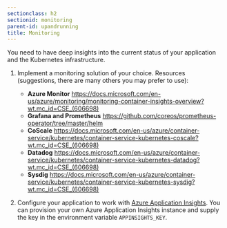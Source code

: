 ```yaml
---
sectionclass: h2
sectionid: monitoring
parent-id: upandrunning
title: Monitoring
---
```


You need to have deep insights into the current status of your application and
the Kubernetes infrastructure.

1. Implement a monitoring solution of your choice. Resources (suggestions, there are many others you may prefer to use):
    * **Azure Monitor** <https://docs.microsoft.com/en-us/azure/monitoring/monitoring-container-insights-overview?wt.mc_id=CSE_(606698)>
    * **Grafana and Prometheus** 
    <https://github.com/coreos/prometheus-operator/tree/master/helm>
    * **CoScale** <https://docs.microsoft.com/en-us/azure/container-service/kubernetes/container-service-kubernetes-coscale?wt.mc_id=CSE_(606698)>
    * **Datadog** <https://docs.microsoft.com/en-us/azure/container-service/kubernetes/container-service-kubernetes-datadog?wt.mc_id=CSE_(606698)>
    * **Sysdig** <https://docs.microsoft.com/en-us/azure/container-service/kubernetes/container-service-kubernetes-sysdig?wt.mc_id=CSE_(606698)>

1. Configure your application to work with [Azure Application Insights](https://docs.microsoft.com/en-us/azure/application-insights/app-insights-overview?wt.mc_id=CSE_(606698)). You can provision your own Azure Application Insights instance and supply the key in the environment variable `APPINSIGHTS_KEY`.